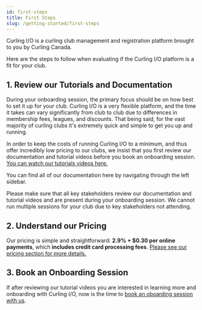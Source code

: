```yaml
---
id: first-steps
title: First Steps
slug: /getting-started/first-steps
---
```


Curling I/O is a curling club management and registration platform brought to you by Curling Canada.

Here are the steps to follow when evaluating if the Curling I/O platform is a fit for your club.

## 1. Review our Tutorials and Documentation

During your onboarding session, the primary focus should be on how best to set it up for your club.
Curling I/O is a very flexible platform, and the time it takes can vary significantly from club to club due to differences in membership fees, leagues, and discounts.
That being said, for the vast majority of curling clubs it's extremely quick and simple to get you up and running.

In order to keep the costs of running Curling I/O to a minimum, and thus offer incredibly low pricing to our clubs, we insist that you first review our documentation and tutorial videos before you book an onboarding session.
[You can watch our tutorials videos here.](https://www.youtube.com/channel/UChVVi0PxRcavHZO-CCwrT5A)

You can find all of our documentation here by navigating through the left sidebar.

Please make sure that all key stakeholders review our documentation and tutorial videos and are present during your onboarding session.
We cannot run multiple sessions for your club due to key stakeholders not attending.

## 2. Understand our Pricing

Our pricing is simple and straightforward: **2.9% + $0.30 per online payments**, which **includes credit card processing fees**.
[Please see our pricing section for more details.](/docs/getting-started/pricing)


## 3. Book an Onboarding Session

If after reviewing our tutorial videos you are interested in learning more and onboarding with Curling I/O, now is the time to [book an oboarding session with us](/docs/getting-started/book-an-onboarding-session).
